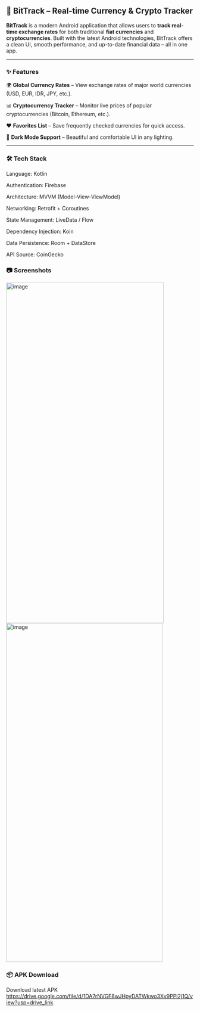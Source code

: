 ## 📱 BitTrack – Real-time Currency & Crypto Tracker
**BitTrack** is a modern Android application that allows users to **track real-time exchange rates** for both traditional **fiat currencies** and **cryptocurrencies**. Built with the latest Android technologies, BitTrack offers a clean UI, smooth performance, and up-to-date financial data – all in one app.

---

### ✨ Features

🌍 **Global Currency Rates** – View exchange rates of major world currencies (USD, EUR, IDR, JPY, etc.).

📊 **Cryptocurrency Tracker** – Monitor live prices of popular cryptocurrencies (Bitcoin, Ethereum, etc.).

❤️ **Favorites List** – Save frequently checked currencies for quick access.

🌙 **Dark Mode Support** – Beautiful and comfortable UI in any lighting.

---

### 🛠️ Tech Stack

Language: Kotlin

Authentication: Firebase

Architecture: MVVM (Model-View-ViewModel)

Networking: Retrofit + Coroutines

State Management: LiveData / Flow

Dependency Injection: Koin

Data Persistence: Room + DataStore

API Source: CoinGecko

### 📷 Screenshots

<img width="423" height="914" alt="image" src="https://github.com/user-attachments/assets/feafeaae-9df0-4a6a-a94a-9810a0759efe" />
<img width="420" height="910" alt="image" src="https://github.com/user-attachments/assets/2812d45a-bf77-4e68-bcba-7f07bb330343" />

### 📦 APK Download

Download latest APK https://drive.google.com/file/d/1DA7rNVGF8wJHpyDATWkwo3Xv9PPl2j1Q/view?usp=drive_link

